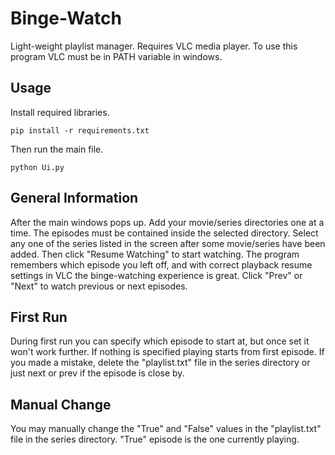 # Binge-Watch
Light-weight playlist manager. Requires VLC media player. To use this program VLC must be in PATH variable in windows.


## Usage
Install required libraries.
```
pip install -r requirements.txt
```
Then run the main file.
```
python Ui.py
```

## General Information
After the main windows pops up. Add your movie/series directories one at a time. The episodes must be contained inside the selected directory.
Select any one of the series listed in the screen after some movie/series have been added. Then click "Resume Watching" to start watching. The program
remembers which episode you left off, and with correct playback resume settings in VLC the binge-watching experience is great. Click "Prev" or "Next" to watch
previous or next episodes. 

## First Run
During first run you can specify which episode to start at, but once set it won't work further. If nothing is specified playing starts from first episode.
If you made a mistake, delete the "playlist.txt" file in the series 
directory or just next or prev if the episode is close by. 

## Manual Change
You may manually change the "True" and "False" values in the "playlist.txt" file in the series directory. "True" episode is the one currently playing.